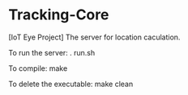 # Tracking-Core
[IoT Eye Project] The server for location caculation.

To run the server:
  . run.sh

To compile:
  make
  
To delete the executable:
  make clean
